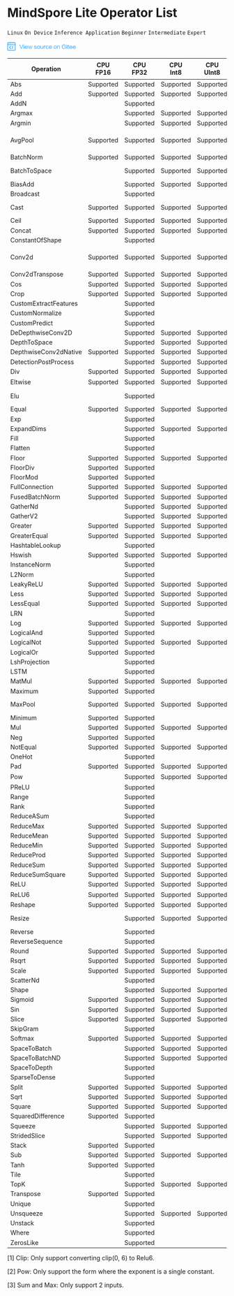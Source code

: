 # MindSpore Lite Operator List

`Linux` `On Device` `Inference Application` `Beginner` `Intermediate` `Expert`

<a href="https://gitee.com/mindspore/docs/blob/master/docs/note/source_en/operator_list_lite.md" target="_blank"><img src="./_static/logo_source.png"></a>

| Operation             | CPU<br/>FP16 | CPU<br/>FP32 | CPU<br/>Int8 | CPU<br/>UInt8 | GPU<br/>FP16 | GPU<br/>FP32 | NPU       | 支持的Tensorflow<br/>Lite算子   | 支持的Caffe<br/>Lite算子 | 支持的Onnx<br/>Lite算子                         |
| --------------------- | ------------ | ------------ | ------------ | ------------- | ------------ | ------------ | --------- | ------------------------------- | ------------------------ | ----------------------------------------------- |
| Abs                   | Supported    | Supported    | Supported    | Supported     | Supported    | Supported    | Supported | Abs                             |                          | Abs                                             |
| Add                   | Supported    | Supported    | Supported    | Supported     | Supported    | Supported    | Supported | Add                             |                          | Add, Int8Add                                    |
| AddN                  |              | Supported    |              |               |              |              |           | AddN                            |                          |                                                 |
| Argmax                |              | Supported    | Supported    | Supported     |              |              |           | Argmax                          | ArgMax                   | ArgMax                                          |
| Argmin                |              | Supported    | Supported    | Supported     |              |              |           | Argmin                          |                          |                                                 |
| AvgPool               | Supported    | Supported    | Supported    | Supported     | Supported    | Supported    | Supported | MeanPooling                     | Pooling                  | AveragePool, GlobalAveragePool, Int8AveragePool |
| BatchNorm             | Supported    | Supported    | Supported    | Supported     | Supported    | Supported    |           |                                 | BatchNorm                | BatchNormalization                              |
| BatchToSpace          |              | Supported    | Supported    | Supported     | Supported    | Supported    |           | BatchToSpace, BatchToSpaceND    |                          |                                                 |
| BiasAdd               |              | Supported    | Supported    | Supported     | Supported    | Supported    |           |                                 |                          | BiasAdd                                         |
| Broadcast             |              | Supported    |              |               |              |              |           | BroadcastTo                     |                          | Expand                                          |
| Cast                  | Supported    | Supported    | Supported    | Supported     | Supported    | Supported    | Supported | Cast, QUANTIZE, DEQUANTIZE      |                          | Cast                                            |
| Ceil                  | Supported    | Supported    | Supported    | Supported     | Supported    | Supported    | Supported | Ceil                            |                          | Ceil                                            |
| Concat                | Supported    | Supported    | Supported    | Supported     | Supported    | Supported    | Supported | Concat                          | Concat                   | Concat                                          |
| ConstantOfShape       |              | Supported    |              |               |              |              |           |                                 |                          | ConstantOfShape                                 |
| Conv2d                | Supported    | Supported    | Supported    | Supported     | Supported    | Supported    | Supported | Conv2D                          | Convolution              | Conv, Int8Conv, ConvRelu, Int8ConvRelu          |
| Conv2dTranspose       | Supported    | Supported    | Supported    | Supported     | Supported    | Supported    | Supported | DeConv2D                        | Deconvolution            | ConvTranspose                                   |
| Cos                   | Supported    | Supported    | Supported    | Supported     | Supported    | Supported    | Supported | Cos                             |                          | Cos                                             |
| Crop                  | Supported    | Supported    | Supported    | Supported     |              |              |           |                                 | Crop                     |                                                 |
| CustomExtractFeatures |              | Supported    |              |               |              |              |           | ExtractFeatures                 |                          |                                                 |
| CustomNormalize       |              | Supported    |              |               |              |              |           | Normalize                       |                          |                                                 |
| CustomPredict         |              | Supported    |              |               |              |              |           | Predict                         |                          |                                                 |
| DeDepthwiseConv2D     |              | Supported    | Supported    | Supported     |              |              |           |                                 | Deconvolution            |                                                 |
| DepthToSpace          |              | Supported    | Supported    | Supported     | Supported    | Supported    |           | DepthToSpace                    |                          | DepthToSpace                                    |
| DepthwiseConv2dNative | Supported    | Supported    | Supported    | Supported     | Supported    | Supported    | Supported | DepthwiseConv2D                 | Convolution              |                                                 |
| DetectionPostProcess  |              | Supported    | Supported    | Supported     |              |              |           | Custom                          |                          |                                                 |
| Div                   | Supported    | Supported    | Supported    | Supported     | Supported    | Supported    | Supported | Div, RealDiv                    |                          | Div                                             |
| Eltwise               | Supported    | Supported    | Supported    | Supported     | Supported    | Supported    | Supported |                                 | Eltwise                  | Sum, Max<sup>[3]</sup>                          |
| Elu                   |              | Supported    |              |               |              |              |           |                                 | Elu                      | Elu, NonMaxSuppression                          |
| Equal                 | Supported    | Supported    | Supported    | Supported     | Supported    | Supported    | Supported | Equal                           |                          | Equal                                           |
| Exp                   |              | Supported    |              |               | Supported    | Supported    |           | Exp                             | Exp                      | Exp                                             |
| ExpandDims            |              | Supported    | Supported    | Supported     |              |              |           | ExpandDims                      |                          |                                                 |
| Fill                  |              | Supported    |              |               |              |              |           | Fill                            |                          |                                                 |
| Flatten               |              | Supported    |              |               |              |              |           |                                 | Flatten                  |                                                 |
| Floor                 | Supported    | Supported    | Supported    | Supported     | Supported    | Supported    | Supported | flOOR                           |                          | Floor                                           |
| FloorDiv              | Supported    | Supported    |              |               | Supported    | Supported    | Supported | FloorDiv                        |                          |                                                 |
| FloorMod              | Supported    | Supported    |              |               | Supported    | Supported    | Supported | FloorMod                        |                          |                                                 |
| FullConnection        | Supported    | Supported    | Supported    | Supported     | Supported    | Supported    |           | FullyConnected                  | InnerProduct             |                                                 |
| FusedBatchNorm        | Supported    | Supported    | Supported    | Supported     |              |              | Supported | FusedBatchNorm                  |                          |                                                 |
| GatherNd              |              | Supported    | Supported    | Supported     |              |              |           | GatherND                        |                          |                                                 |
| GatherV2              |              | Supported    | Supported    | Supported     | Supported    | Supported    |           | Gather                          |                          | Gather                                          |
| Greater               | Supported    | Supported    | Supported    | Supported     | Supported    | Supported    | Supported | Greater                         |                          | Greater                                         |
| GreaterEqual          | Supported    | Supported    | Supported    | Supported     | Supported    | Supported    | Supported | GreaterEqual                    |                          |                                                 |
| HashtableLookup       |              | Supported    |              |               |              |              |           | HashtableLookup                 |                          |                                                 |
| Hswish                | Supported    | Supported    | Supported    | Supported     | Supported    | Supported    | Supported | HardSwish                       |                          |                                                 |
| InstanceNorm          |              | Supported    |              |               |              |              |           | InstanceNorm                    |                          |                                                 |
| L2Norm                |              | Supported    |              |               |              |              |           | L2_NORMALIZATION                |                          |                                                 |
| LeakyReLU             | Supported    | Supported    | Supported    | Supported     | Supported    | Supported    | Supported | LeakyRelu                       |                          | LeakyRelu                                       |
| Less                  | Supported    | Supported    | Supported    | Supported     | Supported    | Supported    | Supported | Less                            |                          | Less                                            |
| LessEqual             | Supported    | Supported    | Supported    | Supported     | Supported    | Supported    | Supported | LessEqual                       |                          |                                                 |
| LRN                   |              | Supported    |              |               |              |              |           | LocalResponseNorm               |                          | Lrn, LRN                                        |
| Log                   | Supported    | Supported    | Supported    | Supported     | Supported    | Supported    | Supported | Log                             |                          | Log                                             |
| LogicalAnd            | Supported    | Supported    |              |               | Supported    | Supported    | Supported | LogicalAnd                      |                          | And                                             |
| LogicalNot            | Supported    | Supported    | Supported    | Supported     | Supported    | Supported    | Supported | LogicalNot                      |                          | Not                                             |
| LogicalOr             | Supported    | Supported    |              |               | Supported    | Supported    | Supported | LogicalOr                       |                          | Or                                              |
| LshProjection         |              | Supported    |              |               |              |              |           | LshProjection                   |                          |                                                 |
| LSTM                  |              | Supported    |              |               |              |              |           |                                 |                          | LSTM                                            |
| MatMul                | Supported    | Supported    | Supported    | Supported     | Supported    | Supported    | Supported |                                 |                          | MatMul                                          |
| Maximum               | Supported    | Supported    |              |               | Supported    | Supported    | Supported | Maximum                         |                          |                                                 |
| MaxPool               | Supported    | Supported    | Supported    | Supported     | Supported    | Supported    | Supported | MaxPooling                      | Pooling                  | MaxPool, GlobalMaxPool                          |
| Minimum               | Supported    | Supported    |              |               | Supported    | Supported    | Supported | Minimum                         |                          | Min                                             |
| Mul                   | Supported    | Supported    | Supported    | Supported     | Supported    | Supported    | Supported | Mul                             |                          | Mul                                             |
| Neg                   | Supported    | Supported    |              |               | Supported    | Supported    | Supported | Neg                             |                          | Neg                                             |
| NotEqual              | Supported    | Supported    | Supported    | Supported     | Supported    | Supported    | Supported | NotEqual                        |                          |                                                 |
| OneHot                |              | Supported    |              |               |              |              |           | OneHot                          |                          | OneHot                                          |
| Pad                   | Supported    | Supported    | Supported    | Supported     | Supported    | Supported    | Supported | Pad, MirrorPad                  |                          | Pad                                             |
| Pow                   |              | Supported    | Supported    | Supported     |              |              |           | Pow                             | Power                    | Pow<sup>[2]</sup>                               |
| PReLU                 |              | Supported    |              |               | Supported    | Supported    |           | PRELU                           | PReLU                    | PRelu                                           |
| Range                 |              | Supported    |              |               |              |              |           | Range                           |                          |                                                 |
| Rank                  |              | Supported    |              |               |              |              |           | Rank                            |                          |                                                 |
| ReduceASum            |              | Supported    |              |               |              |              |           |                                 | Reduction                |                                                 |
| ReduceMax             | Supported    | Supported    | Supported    | Supported     |              |              |           | ReduceMax                       |                          | ReduceMax                                       |
| ReduceMean            | Supported    | Supported    | Supported    | Supported     | Supported    | Supported    |           | Mean                            | Reduction                | ReduceMean                                      |
| ReduceMin             | Supported    | Supported    | Supported    | Supported     |              |              |           | ReduceMin                       |                          | ReduceMin                                       |
| ReduceProd            | Supported    | Supported    | Supported    | Supported     |              |              |           | ReduceProd                      |                          | ReduceProd                                      |
| ReduceSum             | Supported    | Supported    | Supported    | Supported     | Supported    | Supported    |           | Sum                             | Reduction                | ReduceSum                                       |
| ReduceSumSquare       | Supported    | Supported    | Supported    | Supported     |              |              |           |                                 | Reduction                | ReduceSumSquare                                 |
| ReLU                  | Supported    | Supported    | Supported    | Supported     | Supported    | Supported    | Supported | Relu                            | ReLU                     | Relu                                            |
| ReLU6                 | Supported    | Supported    | Supported    | Supported     | Supported    | Supported    | Supported | Relu6                           | ReLU6                    | Clip<sup>[1]</sup>                              |
| Reshape               | Supported    | Supported    | Supported    | Supported     | Supported    | Supported    |           | Reshape                         | Reshape                  | Reshape,Flatten                                 |
| Resize                |              | Supported    | Supported    | Supported     | Supported    | Supported    | Supported | ResizeBilinear, NearestNeighbor | Interp                   |                                                 |
| Reverse               |              | Supported    |              |               |              |              |           | reverse                         |                          |                                                 |
| ReverseSequence       |              | Supported    |              |               |              |              |           | ReverseSequence                 |                          |                                                 |
| Round                 | Supported    | Supported    | Supported    | Supported     | Supported    | Supported    | Supported | Round                           |                          | Round                                           |
| Rsqrt                 | Supported    | Supported    | Supported    | Supported     | Supported    | Supported    | Supported | Rsqrt                           |                          |                                                 |
| Scale                 | Supported    | Supported    | Supported    | Supported     | Supported    | Supported    | Supported |                                 | Scale                    |                                                 |
| ScatterNd             |              | Supported    |              |               |              |              |           | ScatterNd                       |                          |                                                 |
| Shape                 |              | Supported    | Supported    | Supported     |              |              | Supported | Shape                           |                          | Shape                                           |
| Sigmoid               | Supported    | Supported    | Supported    | Supported     | Supported    | Supported    |           | Logistic                        | Sigmoid                  | Sigmoid                                         |
| Sin                   | Supported    | Supported    | Supported    | Supported     | Supported    | Supported    | Supported | Sin                             |                          | Sin                                             |
| Slice                 | Supported    | Supported    | Supported    | Supported     | Supported    | Supported    | Supported | Slice                           | Slice                    | Slice                                           |
| SkipGram              |              | Supported    |              |               |              |              |           | SKipGram                        |                          |                                                 |
| Softmax               | Supported    | Supported    | Supported    | Supported     | Supported    | Supported    | Supported | Softmax                         | Softmax                  | Softmax                                         |
| SpaceToBatch          |              | Supported    | Supported    | Supported     | Supported    | Supported    |           | SpaceToBatch                    |                          |                                                 |
| SpaceToBatchND        |              | Supported    | Supported    | Supported     | Supported    | Supported    |           | SpaceToBatchND                  |                          |                                                 |
| SpaceToDepth          |              | Supported    |              |               |              |              |           | SpaceToDepth                    |                          | SpaceToDepth                                    |
| SparseToDense         |              | Supported    |              |               |              |              |           | SpareToDense                    |                          |                                                 |
| Split                 | Supported    | Supported    | Supported    | Supported     |              |              | Supported | Split, SplitV                   |                          | Split                                           |
| Sqrt                  | Supported    | Supported    | Supported    | Supported     | Supported    | Supported    | Supported | Sqrt                            |                          | Sqrt                                            |
| Square                | Supported    | Supported    | Supported    | Supported     | Supported    | Supported    | Supported | Square                          |                          |                                                 |
| SquaredDifference     | Supported    | Supported    |              |               | Supported    | Supported    | Supported | SquaredDifference               |                          |                                                 |
| Squeeze               |              | Supported    | Supported    | Supported     | Supported    | Supported    |           | Squeeze                         |                          | Squeeze                                         |
| StridedSlice          |              | Supported    | Supported    | Supported     |              |              | Supported | StridedSlice                    |                          |                                                 |
| Stack                 | Supported    | Supported    |              |               | Supported    | Supported    |           | Stack                           |                          |                                                 |
| Sub                   | Supported    | Supported    | Supported    | Supported     | Supported    | Supported    | Supported | Sub                             |                          | Sub                                             |
| Tanh                  | Supported    | Supported    |              |               | Supported    | Supported    |           | Tanh                            | TanH                     | Tanh, Sign                                      |
| Tile                  |              | Supported    |              |               |              |              |           | Tile                            | Tile                     | Tile                                            |
| TopK                  |              | Supported    | Supported    | Supported     |              |              |           | TopKV2                          |                          | TopK                                            |
| Transpose             | Supported    | Supported    |              |               | Supported    | Supported    | Supported | Transpose                       | Permute                  | Transpose                                       |
| Unique                |              | Supported    |              |               |              |              |           | Unique                          |                          |                                                 |
| Unsqueeze             |              | Supported    | Supported    | Supported     |              |              | Supported |                                 |                          | Unsqueeze                                       |
| Unstack               |              | Supported    |              |               |              |              |           | Unstack                         |                          |                                                 |
| Where                 |              | Supported    |              |               |              |              |           | Where                           |                          |                                                 |
| ZerosLike             |              | Supported    |              |               |              |              |           | ZerosLike                       |                          |                                                 |

[1] Clip: Only support converting clip(0, 6) to Relu6.

[2] Pow: Only support the form where the exponent is a single constant.

[3] Sum and Max: Only support 2 inputs.
